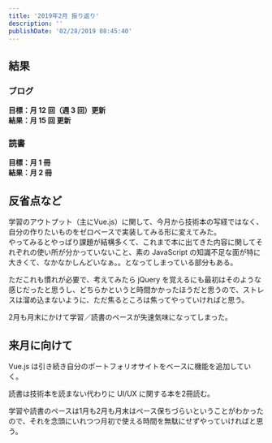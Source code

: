```yaml
---
title: '2019年2月 振り返り'
description: ''
publishDate: '02/28/2019 08:45:40'
---
```


<h2>結果</h2>

<h3>ブログ</h3>

<p><strong>目標：月 12 回（週 3 回）更新</strong><br/>
<strong>結果：月 15 回 更新</strong></p>

<h3>読書</h3>

<p><strong>目標：月 1 冊</strong><br/>
<strong>結果：月 2 冊</strong></p>

<h2>反省点など</h2>

<p>学習のアウトプット（主にVue.js）に関して、今月から技術本の写経ではなく、自分の作りたいものをゼロベースで実装してみる形に変えてみた。<br/>
やってみるとやっぱり課題が結構多くて、これまで本に出てきた内容に関してそれぞれの使い所が分かっていないこと、素の JavaScript の知識不足な面が特に大きくて、なかなかしんどいなぁ。。となってしまっている部分もある。</p>

<p>ただこれも慣れが必要で、考えてみたら jQuery を覚えるにも最初はそのような感じだったと思うし、どちらかというと時間かかったほうだと思うので、ストレスは溜め込まないように、ただ焦るところは焦ってやっていければと思う。</p>

<p>2月も月末にかけて学習／読書のペースが失速気味になってしまった。</p>

<h2>来月に向けて</h2>

<p>Vue.js は引き続き自分のポートフォリオサイトをベースに機能を追加していく。</p>

<p>読書は技術本を読まない代わりに UI/UX に関する本を2冊読む。</p>

<p>学習や読書のペースは1月も2月も月末はペース保ちづらいということがわかったので、それを念頭にいれつつ月初で使える時間を無駄にせずやっていければと思う。</p>
